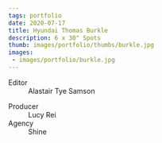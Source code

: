 ```yaml
---
tags: portfolio
date: 2020-07-17
title: Hyundai Thomas Burkle
description: 6 x 30" Spots
thumb: images/portfolio/thumbs/burkle.jpg
images:
 - images/portfolio/burkle.jpg
---
```


<dl>
  <dt>Editor</dt>
  <dd>Alastair Tye Samson</dd>
</dl>

<dl>
  <dt>Producer</dt>
  <dd>Lucy Rei</dd>

  <dt>Agency</dt>
  <dd>Shine</dd>
</dl>
